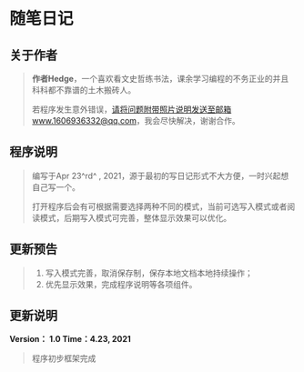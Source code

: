 # 随笔日记

## 关于作者

> **作者Hedge**，一个喜欢看文史哲练书法，课余学习编程的不务正业的并且科科都不靠谱的土木搬砖人。
>
> 若程序发生意外错误，请将问题附带照片说明发送至邮箱www.1606936332@qq.com，我会尽快解决，谢谢合作。



## 程序说明

> 编写于Apr 23^rd^ , 2021，源于最初的写日记形式不大方便，一时兴起想自己写一个。
>
> 打开程序后会有可根据需要选择两种不同的模式，当前可选写入模式或者阅读模式，后期写入模式可完善，整体显示效果可以优化。



## 更新预告

> 1. 写入模式完善，取消保存制，保存本地文档本地持续操作；
> 2. 优先显示效果，完成程序说明等各项组件。
>

## 更新说明

**Version： 1.0	Time：4.23, 2021**

> 程序初步框架完成
>